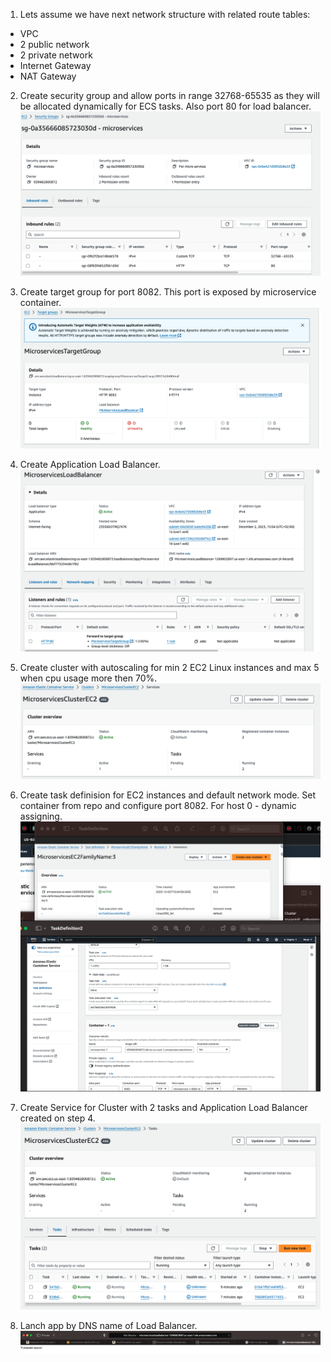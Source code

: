 1. Lets assume we have next network structure with related route tables: 
- VPC
- 2 public network
- 2 private network
- Internet Gateway
- NAT Gateway

2. Create security group and allow ports in range 32768-65535 as they will be allocated dynamically for ECS tasks. Also port 80 for load balancer.
![alt text](https://github.com/Bodiok007/DevOps/blob/develop/MicroservicesOnECS/Screenshots/SecurityGroup.png?raw=true)

3. Create target group for port 8082. This port is exposed by microservice container.
![alt text](https://github.com/Bodiok007/DevOps/blob/develop/MicroservicesOnECS/Screenshots/TargetGroup.png?raw=true)
  
4. Create Application Load Balancer.
![alt text](https://github.com/Bodiok007/DevOps/blob/develop/MicroservicesOnECS/Screenshots/LoadBalancer.png?raw=true)

5. Create cluster with autoscaling for min 2 EC2 Linux instances and max 5 when cpu usage more then 70%.
![alt text](https://github.com/Bodiok007/DevOps/blob/develop/MicroservicesOnECS/Screenshots/Cluster.png?raw=true)

6. Create task definision for EC2 instances and default network mode. Set container from repo and configure port 8082. For host 0 - dynamic assigning.
![alt text](https://github.com/Bodiok007/DevOps/blob/develop/MicroservicesOnECS/Screenshots/TaskDefinition.png?raw=true)

7. Create Service for Cluster with 2 tasks and Application Load Balancer created on step 4.
![alt text](https://github.com/Bodiok007/DevOps/blob/develop/MicroservicesOnECS/Screenshots/WorkingServiceWithTasks.png?raw=true)
   
13. Lanch app by DNS name of Load Balancer.
![alt text](https://github.com/Bodiok007/DevOps/blob/develop/MicroservicesOnECS/Screenshots/RunningApp.png?raw=true)
